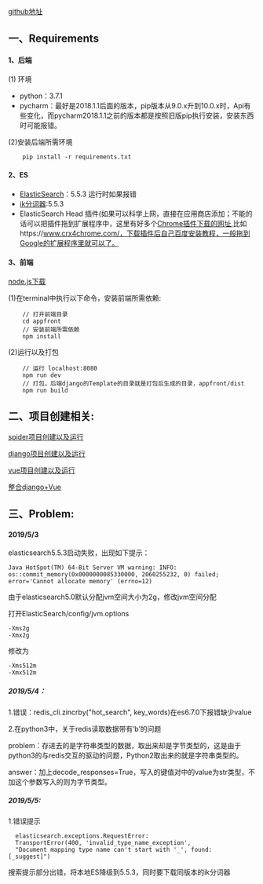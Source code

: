 [github地址](https://github.com/ABigCat/Django_Vue_Demo)
## 一、Requirements
#### 1、后端
(1) 环境
- python：3.7.1
- pycharm：最好是2018.1.1后面的版本，pip版本从9.0.x升到10.0.x时，Api有些变化，而pycharm2018.1.1之前的版本都是按照旧版pip执行安装，安装东西时可能报错。

(2)安装后端所需环境

```
    pip install -r requirements.txt
```

#### 2、ES
- [ElasticSearch](https://www.elastic.co/cn/downloads/past-releases/elasticsearch-5-5-3)：5.5.3
  运行时如果报错
- [ik分词器](https://github.com/medcl/elasticsearch-analysis-ik/releases/tag/v5.5.3):5.5.3
- ElasticSearch Head 插件(如果可以科学上网，直接在应用商店添加；不能的话可以把插件拖到扩展程序中，这里有好多个[Chrome插件下载的网址](https://zhuanlan.zhihu.com/p/35802469),比如https://www.crx4chrome.com/，下载插件后自己百度安装教程，一般拖到Google的扩展程序里就可以了。
#### 3、前端 
[node.js下载](https://nodejs.org/zh-cn/download/)

(1)在terminal中执行以下命令，安装前端所需依赖:
```
    // 打开前端目录
    cd appfront
    // 安装前端所需依赖
    npm install
```
(2)运行以及打包

```
    // 运行 localhost:8080
    npm run dev
    // 打包，后端django的Template的目录就是打包后生成的目录，appfront/dist
    npm run build
```
## 二、项目创建相关:
[spider项目创建以及运行](https://blog.csdn.net/l2535460824/article/details/89883119)

[django项目创建以及运行](https://blog.csdn.net/l2535460824/article/details/89883261)

[vue项目创建以及运行](https://blog.csdn.net/l2535460824/article/details/89883306)

[整合django+Vue](https://blog.csdn.net/l2535460824/article/details/89883345)

## 三、Problem:
#### 2019/5/3

elasticsearch5.5.3启动失败，出现如下提示：
```
Java HotSpot(TM) 64-Bit Server VM warning: INFO: os::commit_memory(0x0000000085330000, 2060255232, 0) failed; 
error='Cannot allocate memory' (errno=12)
```
由于elasticsearch5.0默认分配jvm空间大小为2g，修改jvm空间分配

打开ElasticSearch/config/jvm.options
```
-Xms2g
-Xmx2g
```
修改为
```
-Xms512m
-Xmx512m
```
##### 2019/5/4：

1.错误：redis_cli.zincrby("hot_search", key_words)在es6.7.0下报错缺少value

2.在python3中，关于redis读取数据带有‘b’的问题

problem：存进去的是字符串类型的数据，取出来却是字节类型的，这是由于python3的与redis交互的驱动的问题，Python2取出来的就是字符串类型的。

answer：加上decode_responses=True，写入的键值对中的value为str类型，不加这个参数写入的则为字节类型。

##### 2019/5/5:

1.错误提示
```
  elasticsearch.exceptions.RequestError: 
  TransportError(400, 'invalid_type_name_exception', 
  "Document mapping type name can't start with '_', found: [_suggest]")
```
搜索提示部分出错，将本地ES降级到5.5.3，同时要下载同版本的ik分词器




